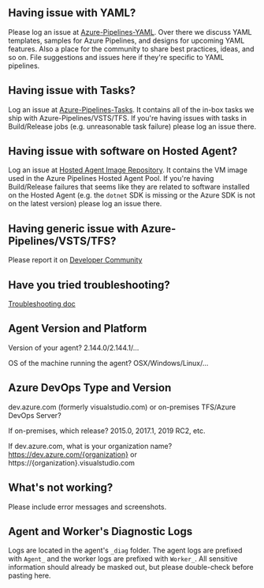 ## Having issue with YAML?
Please log an issue at [Azure-Pipelines-YAML](https://github.com/Microsoft/azure-pipelines-yaml). Over there we discuss YAML templates, samples for Azure Pipelines, and designs for upcoming YAML features. Also a place for the community to share best practices, ideas, and so on. File suggestions and issues here if they're specific to YAML pipelines.

## Having issue with Tasks?
Log an issue at [Azure-Pipelines-Tasks](https://github.com/Microsoft/azure-pipelines-tasks). It contains all of the in-box tasks we ship with Azure-Pipelines/VSTS/TFS. If you're having issues with tasks in Build/Release jobs (e.g. unreasonable task failure) please log an issue there.

## Having issue with software on Hosted Agent?
Log an issue at [Hosted Agent Image Repository](https://github.com/Microsoft/vsts-image-generation). It contains the VM image used in the Azure Pipelines Hosted Agent Pool. If you're having Build/Release failures that seems like they are related to software installed on the Hosted Agent (e.g. the `dotnet` SDK is missing or the Azure SDK is not on the latest version) please log an issue there.

## Having generic issue with Azure-Pipelines/VSTS/TFS?
Please report it on [Developer Community](https://developercommunity.visualstudio.com/spaces/21/index.html)

## Have you tried troubleshooting?
[Troubleshooting doc](https://www.visualstudio.com/en-us/docs/build/troubleshooting)

## Agent Version and Platform
Version of your agent? 2.144.0/2.144.1/...

OS of the machine running the agent? OSX/Windows/Linux/...

## Azure DevOps Type and Version
dev.azure.com (formerly visualstudio.com) or on-premises TFS/Azure DevOps Server?

If on-premises, which release? 2015.0, 2017.1, 2019 RC2, etc.

If dev.azure.com, what is your organization name? https://dev.azure.com/{organization} or https://{organization}.visualstudio.com

## What's not working?
Please include error messages and screenshots.

## Agent and Worker's Diagnostic Logs
Logs are located in the agent's `_diag` folder. The agent logs are prefixed with `Agent_` and the worker logs are prefixed with `Worker_`. All sensitive information should already be masked out, but please double-check before pasting here.
